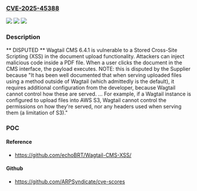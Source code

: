 ### [CVE-2025-45388](https://cve.mitre.org/cgi-bin/cvename.cgi?name=CVE-2025-45388)
![](https://img.shields.io/static/v1?label=Product&message=n%2Fa&color=blue)
![](https://img.shields.io/static/v1?label=Version&message=n%2Fa&color=blue)
![](https://img.shields.io/static/v1?label=Vulnerability&message=n%2Fa&color=brighgreen)

### Description

** DISPUTED ** Wagtail CMS 6.4.1 is vulnerable to a Stored Cross-Site Scripting (XSS) in the document upload functionality. Attackers can inject malicious code inside a PDF file. When a user clicks the document in the CMS interface, the payload executes. NOTE: this is disputed by the Supplier because "It has been well documented that when serving uploaded files using a method outside of Wagtail (which admittedly is the default), it requires additional configuration from the developer, because Wagtail cannot control how these are served. ... For example, if a Wagtail instance is configured to upload files into AWS S3, Wagtail cannot control the permissions on how they're served, nor any headers used when serving them (a limitation of S3)."

### POC

#### Reference
- https://github.com/echoBRT/Wagtail-CMS-XSS/

#### Github
- https://github.com/ARPSyndicate/cve-scores

